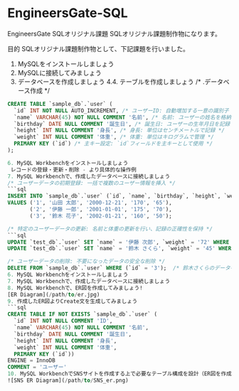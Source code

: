 # EngineersGate-SQL
EngineersGate SQLオリジナル課題
SQLオリジナル課題制作物になります。

目的
SQLオリジナル課題制作物として、下記課題を行いました。

1. MySQLをインストールしましょう
2. MySQLに接続してみましょう
3. データベースを作成しましょう
4.4. テーブルを作成しましょう
    /* .データベース作成 */
```sql
CREATE TABLE `sample_db`.`user` (
  `id` INT NOT NULL AUTO_INCREMENT, /* ユーザーID: 自動増加する一意の識別子 */
  `name` VARCHAR(45) NOT NULL COMMENT '名前', /* 名前: ユーザーの姓名を格納 */
  `birthday` DATE NULL COMMENT '誕生日', /* 誕生日: ユーザーの生年月日を記録 */
  `height` INT NULL COMMENT '身長', /* 身長: 単位はセンチメートルで記録 */
  `weight` INT NULL COMMENT '体重', /* 体重: 単位はキログラムで管理 */
  PRIMARY KEY (`id`) /* 主キー設定: `id`フィールドを主キーとして使用 */
);

6. MySQL Workbenchをインストールしましょう
 レコードの登録・更新・削除 - より具体的な操作例
7. MySQL Workbenchで、作成したデータベースに接続しましょう
/* ユーザーデータの初期登録: 一括で複数のユーザー情報を挿入 */
```sql
INSERT INTO `sample_db`.`user` (`id`, `name`, `birthday`, `height`, `weight`)
VALUES ('1', '山田 太郎', '2000-12-21', '170', '65'),
       ('2', '伊藤 一郎', '2001-01-01', '175', '70'),
       ('3', '鈴木 花子', '2002-01-21', '160', '50');

/* 特定のユーザーデータの更新: 名前と体重の更新を行い、記録の正確性を保持 */
```sql
UPDATE `test_db`.`user` SET `name` = '伊藤 次郎', `weight` = '72' WHERE (`id` = '2');  /* 伊藤一郎のデータを更新 */
UPDATE `test_db`.`user` SET `name` = '鈴木 さくら', `weight` = '45' WHERE (`id` = '3');  /* 鈴木花子の名前と体重を更新 */

/* ユーザーデータの削除: 不要になったデータの安全な削除 */
DELETE FROM `sample_db`.`user` WHERE (`id` = '3');  /* 鈴木さくらのデータを削除 */
6. MySQL Workbenchをインストールしましょう
7. MySQL Workbenchで、作成したデータベースに接続しましょう
8. MySQL Workbenchで、ER図を作成してみましょう!
[ER Diagram](/path/to/er.jpg)
9. 作成したER図よりCreate文を生成してみましょう
```sql
CREATE TABLE IF NOT EXISTS `sample_db`.`user` (
  `id` INT NOT NULL COMMENT 'ID',
  `name` VARCHAR(45) NOT NULL COMMENT '名前',
  `birthday` DATE NULL COMMENT '誕生日',
  `height` INT NULL COMMENT '身長',
  `weight` INT NULL COMMENT '体重',
  PRIMARY KEY (`id`))
ENGINE = InnoDB
COMMENT = 'ユーザー'
10. MySQL WorkbenchでSNSサイトを作成する上で必要なテーブル構成を設計（ER図を作成する）してみましょう
![SNS ER Diagram](/path/to/SNS_er.png)

